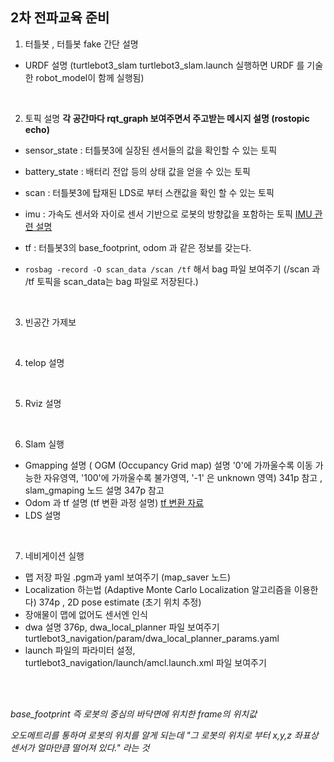 ## 2차 전파교육 준비

1. 터틀봇 , 터틀봇 fake 간단 설명
- URDF 설명 (turtlebot3_slam turtlebot3_slam.launch 실행하면 URDF 를 기술한 robot_model이 함께 실행됨)
<br>

2. 토픽 설명 
**각 공간마다 rqt_graph 보여주면서 주고받는 메시지 설명 (rostopic echo)**
- sensor_state : 터틀봇3에 실장된 센서들의 값을 확인할 수 있는 토픽 <br>
- battery_state : 배터리 전압 등의 상태 값을 얻을 수 있는 토픽 <br>
- scan : 터틀봇3에 탑재된 LDS로 부터 스캔값을 확인 할 수 있는 토픽 <br>
- imu : 가속도 센서와 자이로 센서 기반으로 로봇의 방향값을 포함하는 토픽 [IMU 관련 설명](./IMU.md) <br>
- tf : 터틀봇3의 base_footprint, odom 과 같은 정보를 갖는다. 

- ```rosbag -record -O scan_data /scan /tf``` 해서 bag 파일 보여주기  (/scan 과 /tf 토픽을 scan_data는 bag 파일로 저장된다.)

<br>

3. 빈공간 가제보
<br>

4. telop 설명 

<br>

5. Rviz 설명 

<br>

6. Slam 실행
- Gmapping 설명 ( OGM (Occupancy Grid map) 설명 '0'에 가까울수록 이동 가능한 자유영역, '100'에 가까울수록 불가영역, '-1' 은 unknown 영역) 341p 참고 , slam_gmaping 노드 설명 347p 참고
- Odom 과 tf 설명  (tf 변환 과정 설명) [tf 변환 자료](https://cafe.naver.com/openrt/6262) 
- LDS 설명

<br>

7. 네비게이션 실행
- 맵 저장 파일 .pgm과 yaml 보여주기 (map_saver 노드)  
- Localization 하는법 (Adaptive Monte Carlo Localization 알고리즘을 이용한다) 374p , 2D pose estimate (초기 위치 추정)
- 장애물이 맵에 없어도 센서엔 인식 
- dwa 설명 376p, dwa_local_planner 파일 보여주기 turtlebot3_navigation/param/dwa_local_planner_params.yaml
- launch 파일의 파라미터 설정, turtlebot3_navigation/launch/amcl.launch.xml 파일 보여주기  

<br><br>

*base_footprint 즉 로봇의 중심의 바닥면에 위치한 frame의 위치값*

*오도메트리를 통하여 로봇의 위치를 알게 되는데 "그 로봇의 위치로 부터 x,y,z 좌표상 센서가 얼마만큼 떨어져 있다." 라는 것*